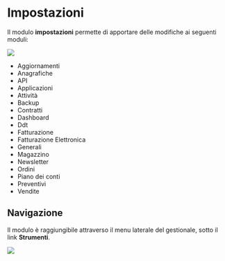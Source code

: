# Impostazioni

Il modulo **impostazioni** permette di apportare delle modifiche ai seguenti moduli:

![](https://firebasestorage.googleapis.com/v0/b/gitbook-x-prod.appspot.com/o/spaces%2F-LZJeLg23eVDvrCv74U7-887967055%2Fuploads%2F6yMTiGfvpqZS8WCURIqM%2Ffile.png?alt=media)

* Aggiornamenti
* Anagrafiche
* API
* Applicazioni
* Attività
* Backup
* Contratti
* Dashboard
* Ddt
* Fatturazione
* Fatturazione Elettronica
* Generali
* Magazzino
* Newsletter
* Ordini
* Piano dei conti
* Preventivi
* Vendite

## Navigazione

Il modulo è raggiungibile attraverso il menu laterale del gestionale, sotto il link **Strumenti**.

![](https://firebasestorage.googleapis.com/v0/b/gitbook-x-prod.appspot.com/o/spaces%2F-LZJeLg23eVDvrCv74U7-887967055%2Fuploads%2FdPVFVYSmT4INWvoWNuOk%2Ffile.png?alt=media)
